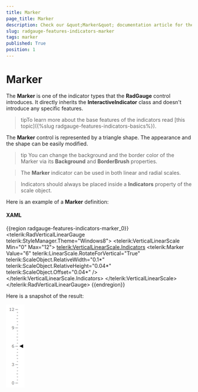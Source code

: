 ```yaml
---
title: Marker
page_title: Marker
description: Check our &quot;Marker&quot; documentation article for the RadGauge {{ site.framework_name }} control.
slug: radgauge-features-indicators-marker
tags: marker
published: True
position: 1
---
```


# Marker

The __Marker__ is one of the indicator types that the __RadGauge__ control introduces. It directly inherits the __InteractiveIndicator__ class and doesn't introduce any specific features.

>tipTo learn more about the base features of the indicators read [this topic]({%slug radgauge-features-indicators-basics%}).

The __Marker__ control is represented by a triangle shape. The appearance and the shape can be easily modified.

>tip You can change the background and the border color of the Marker via its __Background__ and __BorderBrush__ properties.

>The __Marker__ indicator can be used in both linear and radial scales.

<!-- -->
>Indicators should always be placed inside a __Indicators__ property of the scale object.

Here is an example of a __Marker__ definition:

#### __XAML__
{{region radgauge-features-indicators-marker_0}}
	<telerik:RadVerticalLinearGauge telerik:StyleManager.Theme="Windows8">
	    <telerik:VerticalLinearScale Min="0" Max="12">
	        <telerik:VerticalLinearScale.Indicators>
	            <telerik:Marker Value="6"
	                    telerik:LinearScale.RotateForVertical="True"
	                    telerik:ScaleObject.RelativeWidth="0.1*"
	                    telerik:ScaleObject.RelativeHeight="0.04*"
	                    telerik:ScaleObject.Offset="0.04*" />
	        </telerik:VerticalLinearScale.Indicators>
	    </telerik:VerticalLinearScale>
	</telerik:RadVerticalLinearGauge>
{{endregion}}

Here is a snapshot of the result:

![{{ site.framework_name }} RadGauge Marker](images/RadGauge_Features_Indicators_Marker_01.png)